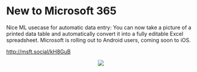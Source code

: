 
# New to Microsoft 365
Nice ML usecase for automatic data entry: You can now take a picture of a printed data table and automatically convert it into a fully editable Excel spreadsheet. Microsoft is rolling out to Android users, coming soon to iOS. 

http://msft.social/kH8GuB

<p align="center">
  <img src="https://github.com/Machine-Learning-Tokyo/AI-ML-Newsletter/blob/master/images/Microsoft.gif">
</p>
